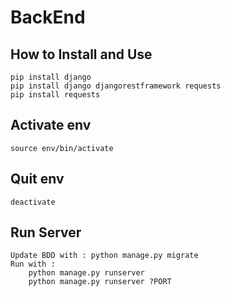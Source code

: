 # BackEnd 

## How to Install and Use 

    pip install django
    pip install django djangorestframework requests
    pip install requests

## Activate env 
    source env/bin/activate

## Quit env 
    deactivate

## Run Server 
    
    Update BDD with : python manage.py migrate
    Run with : 
        python manage.py runserver
        python manage.py runserver ?PORT

    
